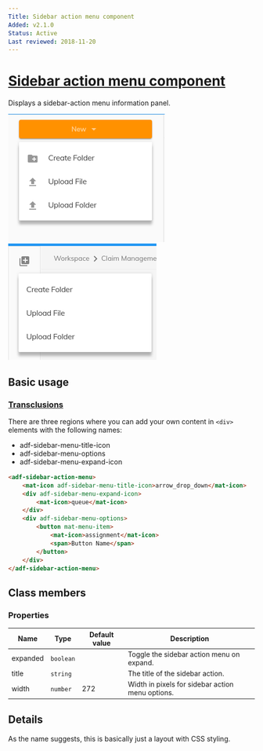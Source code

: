 ```yaml
---
Title: Sidebar action menu component
Added: v2.1.0
Status: Active
Last reviewed: 2018-11-20
---
```


# [Sidebar action menu component](../../../lib/core/layout/components/sidebar-action/sidebar-action-menu.component.ts "Defined in sidebar-action-menu.component.ts")

Displays a sidebar-action menu information panel.

![Sidebar action menu button screenshot](../../docassets/images/sidebar-action-menu-button.png)
![Sidebar action menu icon screenshot](../../docassets/images/sidebar-action-menu-icon.png)

## Basic usage

### [Transclusions](../../user-guide/transclusion.md)

There are three regions where you can add your own content in `<div>` elements with
the following names:

-   adf-sidebar-menu-title-icon
-   adf-sidebar-menu-options
-   adf-sidebar-menu-expand-icon

```html
<adf-sidebar-action-menu>
    <mat-icon adf-sidebar-menu-title-icon>arrow_drop_down</mat-icon>
    <div adf-sidebar-menu-expand-icon>
        <mat-icon>queue</mat-icon>
    </div>
    <div adf-sidebar-menu-options>
        <button mat-menu-item>
            <mat-icon>assignment</mat-icon>
            <span>Button Name</span>
        </button>
    </div>
</adf-sidebar-action-menu>
```

## Class members

### Properties

| Name | Type | Default value | Description |
| ---- | ---- | ------------- | ----------- |
| expanded | `boolean` |  | Toggle the sidebar action menu on expand. |
| title | `string` |  | The title of the sidebar action. |
| width | `number` | 272 | Width in pixels for sidebar action menu options. |

## Details

As the name suggests, this is basically just a layout with CSS styling. 
